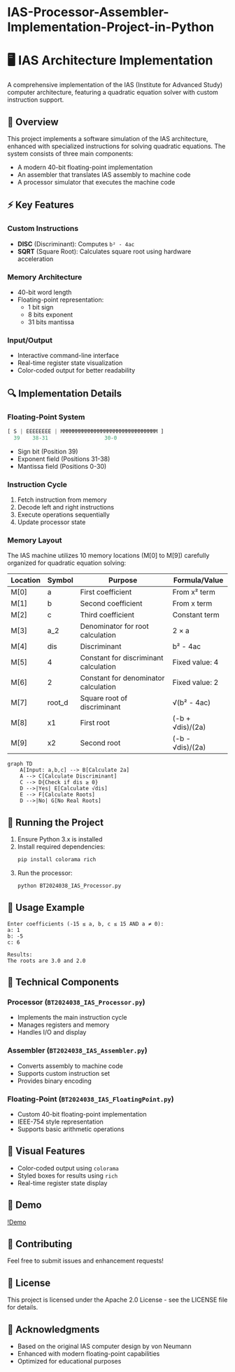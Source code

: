 # IAS-Processor-Assembler-Implementation-Project-in-Python

# 🖥️ IAS Architecture Implementation

A comprehensive implementation of the IAS (Institute for Advanced Study) computer architecture, featuring a quadratic equation solver with custom instruction support.

## 🎯 Overview

This project implements a software simulation of the IAS architecture, enhanced with specialized instructions for solving quadratic equations. The system consists of three main components:
- A modern 40-bit floating-point implementation
- An assembler that translates IAS assembly to machine code
- A processor simulator that executes the machine code

## ⚡ Key Features

### Custom Instructions
- **DISC** (Discriminant): Computes `b² - 4ac`
- **SQRT** (Square Root): Calculates square root using hardware acceleration

### Memory Architecture
- 40-bit word length
- Floating-point representation:
  - 1 bit sign
  - 8 bits exponent
  - 31 bits mantissa

### Input/Output
- Interactive command-line interface
- Real-time register state visualization
- Color-coded output for better readability

## 🔍 Implementation Details

### Floating-Point System
```python
[ S | EEEEEEEE | MMMMMMMMMMMMMMMMMMMMMMMMMMMMMMM ]
  39    38-31                  30-0
```
- Sign bit (Position 39)
- Exponent field (Positions 31-38)
- Mantissa field (Positions 0-30)

### Instruction Cycle
1. Fetch instruction from memory
2. Decode left and right instructions
3. Execute operations sequentially
4. Update processor state

### Memory Layout
The IAS machine utilizes 10 memory locations (M[0] to M[9]) carefully organized for quadratic equation solving:

| Location | Symbol  | Purpose                                    | Formula/Value          |
|----------|---------|--------------------------------------------|-----------------------|
| M[0]     | a       | First coefficient                          | From x² term          |
| M[1]     | b       | Second coefficient                         | From x term           |
| M[2]     | c       | Third coefficient                          | Constant term         |
| M[3]     | a_2     | Denominator for root calculation          | 2 × a                 |
| M[4]     | dis     | Discriminant                              | b² - 4ac              |
| M[5]     | 4       | Constant for discriminant calculation     | Fixed value: 4        |
| M[6]     | 2       | Constant for denominator calculation      | Fixed value: 2        |
| M[7]     | root_d  | Square root of discriminant               | √(b² - 4ac)          |
| M[8]     | x1      | First root                                | (-b + √dis)/(2a)     |
| M[9]     | x2      | Second root                               | (-b - √dis)/(2a)     |

```mermaid
graph TD
    A[Input: a,b,c] --> B[Calculate 2a]
    A --> C[Calculate Discriminant]
    C --> D{Check if dis ≥ 0}
    D -->|Yes| E[Calculate √dis]
    E --> F[Calculate Roots]
    D -->|No| G[No Real Roots]
```

## 🚀 Running the Project

1. Ensure Python 3.x is installed
2. Install required dependencies:
   ```bash
   pip install colorama rich
   ```
3. Run the processor:
   ```bash
   python BT2024038_IAS_Processor.py
   ```

## 📝 Usage Example

```
Enter coefficients (-15 ≤ a, b, c ≤ 15 AND a ≠ 0):
a: 1
b: -5
c: 6

Results:
The roots are 3.0 and 2.0
```

## 🔧 Technical Components

### Processor (`BT2024038_IAS_Processor.py`)
- Implements the main instruction cycle
- Manages registers and memory
- Handles I/O and display

### Assembler (`BT2024038_IAS_Assembler.py`)
- Converts assembly to machine code
- Supports custom instruction set
- Provides binary encoding

### Floating-Point (`BT2024038_IAS_FloatingPoint.py`)
- Custom 40-bit floating-point implementation
- IEEE-754 style representation
- Supports basic arithmetic operations

## 🎨 Visual Features

- Color-coded output using `colorama`
- Styled boxes for results using `rich`
- Real-time register state display

## 📸 Demo
[!Demo](https://github.com/user-attachments/assets/7b0c7482-b9cb-461e-9964-b2b39b74d13f)

## 🤝 Contributing

Feel free to submit issues and enhancement requests!

## 📜 License

This project is licensed under the Apache 2.0 License - see the LICENSE file for details.

## 🙏 Acknowledgments

- Based on the original IAS computer design by von Neumann
- Enhanced with modern floating-point capabilities
- Optimized for educational purposes

